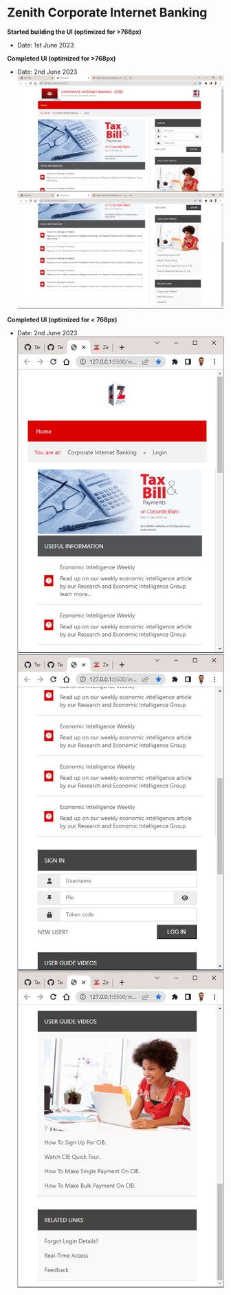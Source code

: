 # Zenith Corporate Internet Banking

**Started building the UI (optimized for >768px)**
- Date: 1st June 2023

**Completed UI (optimized for >768px)**
- Date: 2nd June 2023
![](./img/laptopview-top.png)
![](./img/laptop-view-bottom.png)


**Completed UI (optimized for < 768px)**
- Date: 2nd June 2023
![](./img/mobile-view-1.png)
![](./img/mobile-view-2.png)
![](./img/mobile-view-3.png)